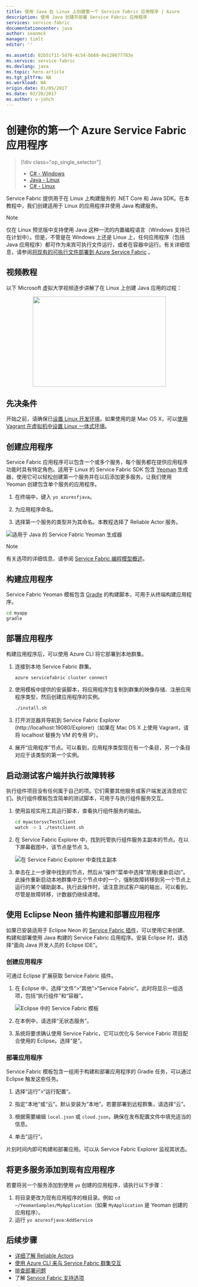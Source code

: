 ```yaml
---
title: 使用 Java 在 Linux 上创建第一个 Service Fabric 应用程序 | Azure
description: 使用 Java 创建并部署 Service Fabric 应用程序
services: service-fabric
documentationcenter: java
author: seanmck
manager: timlt
editor: ''

ms.assetid: 02b51f11-5d78-4c54-bb68-8e128677783e
ms.service: service-fabric
ms.devlang: java
ms.topic: hero-article
ms.tgt_pltfrm: NA
ms.workload: NA
origin.date: 01/05/2017
ms.date: 02/20/2017
ms.author: v-johch
---
```


# 创建你的第一个 Azure Service Fabric 应用程序

> [!div class="op_single_selector"]
>- [C# - Windows](./service-fabric-create-your-first-application-in-visual-studio.md)
>- [Java - Linux](./service-fabric-create-your-first-linux-application-with-java.md)
>- [C# - Linux](./service-fabric-create-your-first-linux-application-with-csharp.md)

Service Fabric 提供用于在 Linux 上构建服务的 .NET Core 和 Java SDK。在本教程中，我们创建适用于 Linux 的应用程序并使用 Java 构建服务。

> [!NOTE]
仅在 Linux 预览版中支持使用 Java 这种一流的内置编程语言（Windows 支持已在计划中）。但是，不管是在 Windows 上还是 Linux 上，任何应用程序（包括 Java 应用程序）都可作为来宾可执行文件运行，或者在容器中运行。有关详细信息，请参阅[将现有的可执行文件部署到 Azure Service Fabric](./service-fabric-deploy-existing-app.md) 。
>

## 视频教程

以下 Microsoft 虚拟大学视频逐步讲解了在 Linux 上创建 Java 应用的过程：
<center><a target="\_blank" href="https://mva.microsoft.com/en-US/training-courses/building-microservices-applications-on-azure-service-fabric-16747?l=DOX8K86yC_206218965">  
<img src="./media/service-fabric-create-your-first-linux-application-with-java/LinuxVid.png" WIDTH="360" HEIGHT="244">  
</a></center>

## 先决条件

开始之前，请确保已[设置 Linux 开发环境](./service-fabric-get-started-linux.md)。如果使用的是 Mac OS X，可以[使用 Vagrant 在虚拟机中设置 Linux 一体式环境](./service-fabric-get-started-mac.md)。

## 创建应用程序
Service Fabric 应用程序可以包含一个或多个服务，每个服务都在提供应用程序功能时具有特定角色。适用于 Linux 的 Service Fabric SDK 包含 [Yeoman](http://yeoman.io/) 生成器，使用它可以轻松创建第一个服务并在以后添加更多服务。让我们使用 Yeoman 创建包含单个服务的应用程序。

1. 在终端中，键入 ``yo azuresfjava``。

2. 为应用程序命名。

3. 选择第一个服务的类型并为其命名。本教程选择了 Reliable Actor 服务。

  ![适用于 Java 的 Service Fabric Yeoman 生成器][sf-yeoman]  

>[!NOTE]
> 有关选项的详细信息，请参阅 [Service Fabric 编程模型概述](./service-fabric-choose-framework.md)。

## 构建应用程序
Service Fabric Yeoman 模板包含 [Gradle](https://gradle.org/) 的构建脚本，可用于从终端构建应用程序。

```bash
cd myapp
gradle
```

## 部署应用程序
构建应用程序后，可以使用 Azure CLI 将它部署到本地群集。

1. 连接到本地 Service Fabric 群集。

    ```bash
    azure servicefabric cluster connect
    ```

2. 使用模板中提供的安装脚本，将应用程序包复制到群集的映像存储、注册应用程序类型，然后创建应用程序的实例。

    ```bash
    ./install.sh
    ```

3. 打开浏览器并导航到 Service Fabric Explorer \(http://localhost:19080/Explorer\)（如果在 Mac OS X 上使用 Vagrant，请将 localhost 替换为 VM 的专用 IP）。

4. 展开“应用程序”节点。可以看到，应用程序类型现在有一个条目，另一个条目对应于该类型的第一个实例。

## 启动测试客户端并执行故障转移
执行组件项目没有任何属于自己的项。它们需要其他服务或客户端发送消息给它们。执行组件模板包含简单的测试脚本，可用于与执行组件服务交互。

1. 使用监视实用工具运行脚本，查看执行组件服务的输出。

    ```bash
    cd myactorsvcTestClient
    watch -n 1 ./testclient.sh
    ```

2. 在 Service Fabric Explorer 中，找到托管执行组件服务主副本的节点。在以下屏幕截图中，该节点是节点 3。

    ![在 Service Fabric Explorer 中查找主副本][sfx-primary]  

3. 单击在上一步骤中找到的节点，然后从“操作”菜单中选择“禁用\(重新启动\)”。此操作重新启动本地群集中五个节点中的一个，强制故障转移到另一个节点上运行的某个辅助副本。执行此操作时，请注意测试客户端的输出，可以看到，尽管是故障转移，计数器仍继续递增。

## 使用 Eclipse Neon 插件构建和部署应用程序

如果已安装适用于 Eclipse Neon 的 [Service Fabric 插件](./service-fabric-get-started-linux.md#install-the-java-sdk-and-eclipse-neon-plugin-optional)，可以使用它来创建、构建和部署使用 Java 构建的 Service Fabric 应用程序。安装 Eclipse 时，请选择“面向 Java 开发人员的 Eclipse IDE”。

### 创建应用程序

可通过 Eclipse 扩展获取 Service Fabric 插件。

1. 在 Eclipse 中，选择“文件”\>“其他”\>“Service Fabric”。此时将显示一组选项，包括“执行组件”和“容器”。

    ![Eclipse 中的 Service Fabric 模板][sf-eclipse-templates]  

2. 在本例中，请选择“无状态服务”。

3. 系统将要求确认使用 Service Fabric，它可以优化与 Service Fabric 项目配合使用的 Eclipse。选择“是”。

### 部署应用程序
Service Fabric 模板包含一组用于构建和部署应用程序的 Gradle 任务，可以通过 Eclipse 触发这些任务。

1. 选择“运行”\>“运行配置”。

2. 指定“本地”或“云”。默认安装为“本地”。若要部署到远程群集，请选择“云”。

3. 根据需要编辑 `local.json` 或 `cloud.json`，确保在发布配置文件中填充适当的信息。

4. 单击“运行”。

片刻时间内即可构建和部署应用。可以从 Service Fabric Explorer 监视其状态。

## 将更多服务添加到现有应用程序

若要将另一个服务添加到使用 `yo` 创建的应用程序，请执行以下步骤：
1. 将目录更改为现有应用程序的根目录。例如 `cd ~/YeomanSamples/MyApplication`（如果 `MyApplication` 是 Yeoman 创建的应用程序）。
2. 运行 `yo azuresfjava:AddService`

## 后续步骤
* [详细了解 Reliable Actors](./service-fabric-reliable-actors-introduction.md)
* [使用 Azure CLI 来与 Service Fabric 群集交互](./service-fabric-azure-cli.md)
* [排查部署问题](./service-fabric-azure-cli.md#troubleshooting)
* 了解 [Service Fabric 支持选项](./service-fabric-support.md)

<!-- Images -->

[sf-yeoman]: ./media/service-fabric-create-your-first-linux-application-with-java/sf-yeoman.png
[sfx-primary]: ./media/service-fabric-create-your-first-linux-application-with-java/sfx-primary.png
[sf-eclipse-templates]: ./media/service-fabric-create-your-first-linux-application-with-java/sf-eclipse-templates.png

<!---HONumber=Mooncake_0213_2017-->